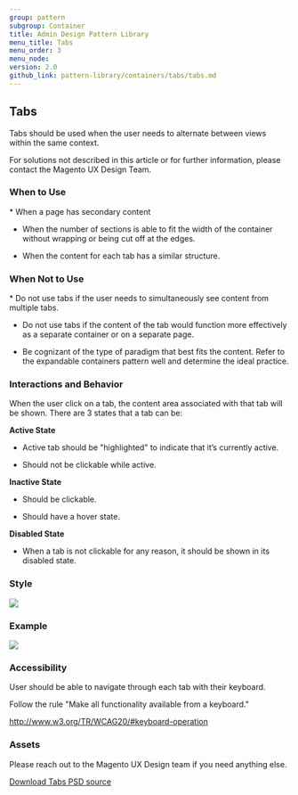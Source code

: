 ```yaml
---
group: pattern
subgroup: Container
title: Admin Design Pattern Library
menu_title: Tabs
menu_order: 3
menu_node: 
version: 2.0
github_link: pattern-library/containers/tabs/tabs.md
---
```


## Tabs
Tabs should be used when the user needs to alternate between views within the same context.

For solutions not described in this article or for further information, please contact the Magento UX Design Team.

<h3 id="when-to-use">When to Use</h3>
*	When a page has secondary content 

*	When the number of sections is able to fit the width of the container without wrapping or being cut off at the edges.

*	When the content for each tab has a similar structure.

<h3 id="when-not-to-use">When Not to Use</h3>
*	Do not use tabs if the user needs to simultaneously see content from multiple tabs.

*	Do not use tabs if the content of the tab would function more effectively as a separate container or on a separate page.

*	Be cognizant of the type of paradigm that best fits the content. Refer to the expandable containers pattern well and determine the ideal practice.

<h3 id="interactions-behavior">Interactions and Behavior</h3>

When the user click on a tab, the content area associated with that tab will be shown. There are 3 states that a tab can be:

**Active State**

*	Active tab should be "highlighted" to indicate that it’s currently active.

*	Should not be clickable while active.

**Inactive State**

*	Should be clickable.

*	Should have a hover state.

**Disabled State**

*	When a tab is not clickable for any reason, it should be shown in its disabled state.

<h3 id="style">Style</h3>

<img src="img/tabs.jpg">

<h3 id="example">Example</h3>

<img src="img/tabs-example.jpg">

<h3 id="accessibility">Accessibility</h3>

User should be able to navigate through each tab with their keyboard.

Follow the rule "Make all functionality available from a keyboard."

<a href="http://www.w3.org/TR/WCAG20/#keyboard-operation">http://www.w3.org/TR/WCAG20/#keyboard-operation</a>


<h3 id="assets">Assets</h3>

Please reach out to the Magento UX Design team if you need anything else.

<a href="src/magento-tabs.psd">Download Tabs PSD source</a>



